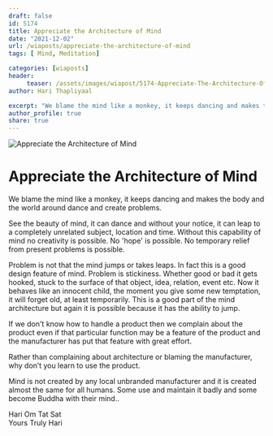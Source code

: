 ```yaml
---
draft: false
id: 5174 
title: Appreciate the Architecture of Mind
date: "2021-12-02"
url: /wiaposts/appreciate-the-architecture-of-mind
tags: [ Mind, Meditation]    

categories: [wiaposts] 
header:
     teaser: /assets/images/wiapost/5174-Appreciate-The-Architecture-Of-Mind.jpg
author: Hari Thapliyaal 

excerpt: "We blame the mind like a monkey, it keeps dancing and makes the body and the world around dance and create problems. See the beauty of mind, it can dance and without your notice, it can leap to a completely"
author_profile: true 
share: true 
---
```

![Appreciate the Architecture of Mind](/assets/images/wiapost/5174-Appreciate-The-Architecture-Of-Mind.jpg)     
   
# Appreciate the Architecture of Mind      
   
We blame the mind like a monkey, it keeps dancing and makes the body and the world around dance and create problems.     
    
See the beauty of mind, it can dance and without your notice, it can leap to a completely unrelated subject, location and time. Without this capability of mind no creativity is possible. No 'hope' is possible. No temporary relief from present problems is possible.     
    
Problem is not that the mind jumps or takes leaps. In fact this is a good design feature of mind. Problem is stickiness. Whether good or bad it gets hooked, stuck to the surface of that object, idea, relation, event etc. Now it behaves like an innocent child, the moment you give some new temptation, it will forget old, at least temporarily. This is a good part of the mind architecture but again it is possible because it has the ability to jump.     
    
If we don't know how to handle a product then we complain about the product even if that particular function may be a feature of the product and the manufacturer has put that feature with great effort.     
    
Rather than complaining about architecture or blaming the manufacturer, why don’t you learn to use the product.     
    
Mind is not created by any local unbranded manufacturer and it is created almost the same for all humans. Some use and maintain it badly and some become Buddha with their mind..     
    
Hari Om Tat Sat     
Yours Truly Hari    
